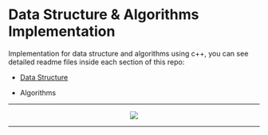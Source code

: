 # Data Structure & Algorithms Implementation
Implementation for data structure and algorithms using c++, you can see detailed readme files inside each section of this repo:

- [Data Structure](https://github.com/muhamedyoussry/Data-Strucure-Algorithms-Implementation/tree/main/Data%20Structure%20Implementation)
  
- Algorithms

---

<p align ="center">
    <img src = 'https://msatechnosoft.in/blog/wp-content/uploads/2018/09/DSA-MSA-Technosoft.png' >
</p>

--- 